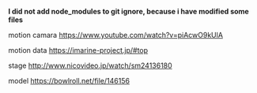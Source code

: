 **I did not add node_modules to git ignore, because i have modified some files**

motion camara
https://www.youtube.com/watch?v=piAcwO9kUlA

motion data
https://imarine-project.jp/#top

stage
http://www.nicovideo.jp/watch/sm24136180

model
https://bowlroll.net/file/146156
